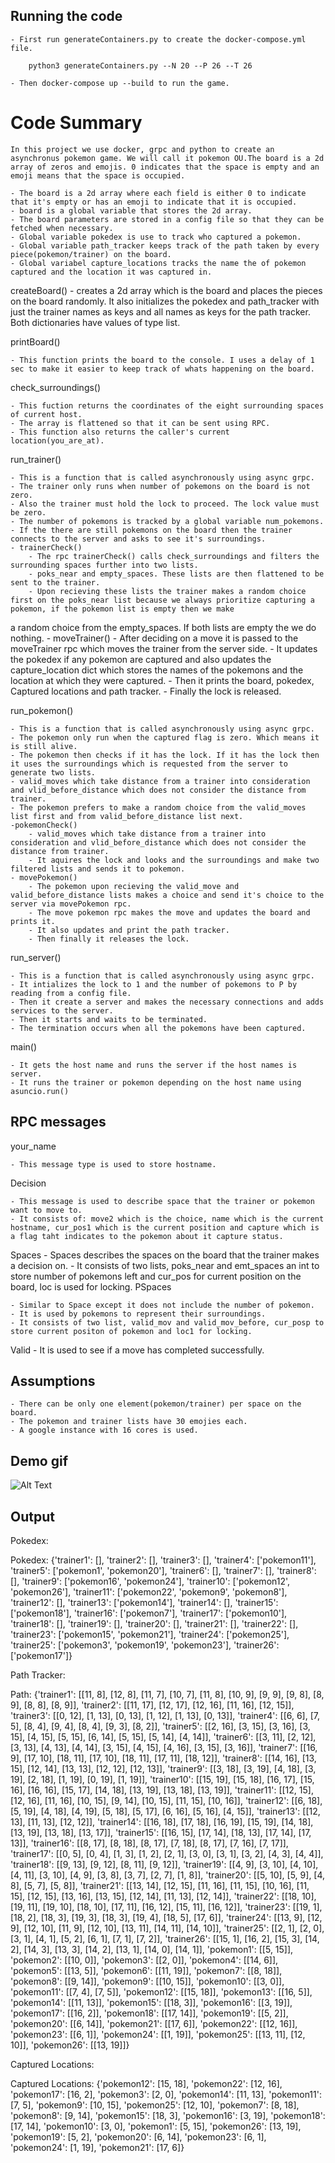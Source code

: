 

## Running the code

	- First run generateContainers.py to create the docker-compose.yml file.

		python3 generateContainers.py --N 20 --P 26 --T 26

	- Then docker-compose up --build to run the game.

# Code Summary

	In this project we use docker, grpc and python to create an asynchronus pokemon game. We will call it pokemon OU.The board is a 2d array of zeros and emojis. 0 indicates that the space is empty and an emoji means that the space is occupied. 

	- The board is a 2d array where each field is either 0 to indicate that it's empty or has an emoji to indicate that it is occupied.
	- board is a global variable that stores the 2d array.
	- The board parameters are stored in a config file so that they can be fetched when necessary.
	- Global variable pokedex is use to track who captured a pokemon.
	- Global variable path_tracker keeps track of the path taken by every piece(pokemon/trainer) on the board.
	- Global variabel capture_locations tracks the name the of pokemon captured and the location it was captured in.

createBoard() - creates a 2d array which is the board and places the pieces on the board randomly. It also initializes the pokedex and path_tracker with just the trainer names as keys and all names as keys for the path tracker. Both dictionaries have values of type list.

printBoard()

	- This function prints the board to the console. I uses a delay of 1 sec to make it easier to keep track of whats happening on the board.

check_surroundings()

	- This fuction returns the coordinates of the eight surrounding spaces of current host.
	- The array is flattened so that it can be sent using RPC.
	- This function also returns the caller's current location(you_are_at).

run_trainer()

	- This is a function that is called asynchronously using async grpc.
	- The trainer only runs when number of pokemons on the board is not zero.
	- Also the trainer must hold the lock to proceed. The lock value must be zero.
	- The number of pokemons is tracked by a global variable num_pokemons.
	- If the there are still pokemons on the board then the trainer connects to the server and asks to see it's surroundings.
	- trainerCheck()
		- The rpc trainerCheck() calls check_surroundings and filters the surrounding spaces further into two lists.
		- poks_near and empty_spaces. These lists are then flattened to be sent to the trainer.	
		- Upon recieving these lists the trainer makes a random choice first on the poks_near list because we always prioritize capturing a pokemon, if the pokemon list is empty then we make 
a random choice from the empty_spaces. If both lists are empty the we do nothing.
	- moveTrainer()
		- After deciding on a move it is passed to the moveTrainer rpc which moves the trainer from the server side.
		- It updates the pokedex if any pokemon are captured and also updates the capture_location dict which stores the names of the pokemons and the location at which they were captured.
		- Then it prints the board, pokedex, Captured locations and path tracker.
		- Finally the lock is released.


run_pokemon()
 
	- This is a function that is called asynchronously using async grpc.
	- The pokemon only run when the captured flag is zero. Which means it is still alive.
	- The pokemon then checks if it has the lock. If it has the lock then it uses the surroundings which is requested from the server to generate two lists.
	- valid_moves which take distance from a trainer into consideration and vlid_before_distance which does not consider the distance from trainer.
	- The pokemon prefers to make a random choice from the valid_moves list first and from valid_before_distance list next.
	-pokemonCheck() 
		- valid_moves which take distance from a trainer into consideration and vlid_before_distance which does not consider the distance from trainer.
	 	- It aquires the lock and looks and the surroundings and make two filtered lists and sends it to pokemon.
	- movePokemon()
		- The pokemon upon recieving the valid_move and valid_before_distance lists makes a choice and send it's choice to the server via movePokemon rpc.
		- The move pokemon rpc makes the move and updates the board and prints it.
		- It also updates and print the path tracker.
		- Then finally it releases the lock.
run_server()
 	
	- This is a function that is called asynchronously using async grpc.
	- It intializes the lock to 1 and the number of pokemons to P by reading from a config file.
	- Then it create a server and makes the necessary connections and adds services to the server.
	- Then it starts and waits to be terminated.
	- The termination occurs when all the pokemons have been captured.

main() 

	- It gets the host name and runs the server if the host names is server.
	- It runs the trainer or pokemon depending on the host name using asuncio.run() 


## RPC messages

your_name

	- This message type is used to store hostname.

Decision 

	- This message is used to describe space that the trainer or pokemon want to move to.
	- It consists of: move2 which is the choice, name which is the current hostname, cur_pos1 which is the current position and capture which is a flag taht indicates to the pokemon about it capture status.

Spaces
	- Spaces describes the spaces on the board that the trainer makes a decision on.
	- It consists of two lists, poks_near and emt_spaces an int to store number of pokemons left and cur_pos for current position on the board, loc is used for locking.
PSpaces

	- Similar to Space except it does not include the number of pokemon.
	- It is used by pokemons to represent their surroundings. 
	- It consists of two list, valid_mov and valid_mov_before, cur_posp to store current positon of pokemon and loc1 for locking.

Valid 
	- It is used to see if a move has completed successfully.

	 	 

## Assumptions

	- There can be only one element(pokemon/trainer) per space on the board.
	- The pokemon and trainer lists have 30 emojies each.
	- A google instance with 16 cores is used.


## Demo gif

![Alt Text](https://github.com/CurSpace/cs5113fa22-project/blob/main/media/demo.gif)

## Output

Pokedex: 

Pokedex: {'trainer1': [], 'trainer2': [], 'trainer3': [], 'trainer4': ['pokemon11'], 'trainer5': ['pokemon1', 'pokemon20'], 'trainer6': [], 'trainer7': [], 'trainer8': [], 'trainer9': ['pokemon16', 'pokemon24'], 'trainer10': ['pokemon12', 'pokemon26'], 'trainer11': ['pokemon22', 'pokemon9', 'pokemon8'], 'trainer12': [], 'trainer13': ['pokemon14'], 'trainer14': [], 'trainer15': ['pokemon18'], 'trainer16': ['pokemon7'], 'trainer17': ['pokemon10'], 'trainer18': [], 'trainer19': [], 'trainer20': [], 'trainer21': [], 'trainer22': [], 'trainer23': ['pokemon15', 'pokemon21'], 'trainer24': ['pokemon25'], 'trainer25': ['pokemon3', 'pokemon19', 'pokemon23'], 'trainer26': ['pokemon17']}

Path Tracker:

 Path: {'trainer1': [[11, 8], [12, 8], [11, 7], [10, 7], [11, 8], [10, 9], [9, 9], [9, 8], [8, 9], [8, 8], [8, 9]], 'trainer2': [[11, 17], [12, 17], [12, 16], [11, 16], [12, 15]], 'trainer3': [[0, 12], [1, 13], [0, 13], [1, 12], [1, 13], [0, 13]], 'trainer4': [[6, 6], [7, 5], [8, 4], [9, 4], [8, 4], [9, 3], [8, 2]], 'trainer5': [[2, 16], [3, 15], [3, 16], [3, 15], [4, 15], [5, 15], [6, 14], [5, 15], [5, 14], [4, 14]], 'trainer6': [[3, 11], [2, 12], [3, 13], [4, 13], [4, 14], [3, 15], [4, 15], [4, 16], [3, 15], [3, 16]], 'trainer7': [[16, 9], [17, 10], [18, 11], [17, 10], [18, 11], [17, 11], [18, 12]], 'trainer8': [[14, 16], [13, 15], [12, 14], [13, 13], [12, 12], [12, 13]], 'trainer9': [[3, 18], [3, 19], [4, 18], [3, 19], [2, 18], [1, 19], [0, 19], [1, 19]], 'trainer10': [[15, 19], [15, 18], [16, 17], [15, 16], [16, 16], [15, 17], [14, 18], [13, 19], [13, 18], [13, 19]], 'trainer11': [[12, 15], [12, 16], [11, 16], [10, 15], [9, 14], [10, 15], [11, 15], [10, 16]], 'trainer12': [[6, 18], [5, 19], [4, 18], [4, 19], [5, 18], [5, 17], [6, 16], [5, 16], [4, 15]], 'trainer13': [[12, 13], [11, 13], [12, 12]], 'trainer14': [[16, 18], [17, 18], [16, 19], [15, 19], [14, 18], [13, 19], [13, 18], [13, 17]], 'trainer15': [[16, 15], [17, 14], [18, 13], [17, 14], [17, 13]], 'trainer16': [[8, 17], [8, 18], [8, 17], [7, 18], [8, 17], [7, 16], [7, 17]], 'trainer17': [[0, 5], [0, 4], [1, 3], [1, 2], [2, 1], [3, 0], [3, 1], [3, 2], [4, 3], [4, 4]], 'trainer18': [[9, 13], [9, 12], [8, 11], [9, 12]], 'trainer19': [[4, 9], [3, 10], [4, 10], [4, 11], [3, 10], [4, 9], [3, 8], [3, 7], [2, 7], [1, 8]], 'trainer20': [[5, 10], [5, 9], [4, 8], [5, 7], [5, 8]], 'trainer21': [[13, 14], [12, 15], [11, 16], [11, 15], [10, 16], [11, 15], [12, 15], [13, 16], [13, 15], [12, 14], [11, 13], [12, 14]], 'trainer22': [[18, 10], [19, 11], [19, 10], [18, 10], [17, 11], [16, 12], [15, 11], [16, 12]], 'trainer23': [[19, 1], [18, 2], [18, 3], [19, 3], [18, 3], [19, 4], [18, 5], [17, 6]], 'trainer24': [[13, 9], [12, 9], [12, 10], [11, 9], [12, 10], [13, 11], [14, 11], [14, 10]], 'trainer25': [[2, 1], [2, 0], [3, 1], [4, 1], [5, 2], [6, 1], [7, 1], [7, 2]], 'trainer26': [[15, 1], [16, 2], [15, 3], [14, 2], [14, 3], [13, 3], [14, 2], [13, 1], [14, 0], [14, 1]], 'pokemon1': [[5, 15]], 'pokemon2': [[10, 0]], 'pokemon3': [[2, 0]], 'pokemon4': [[14, 6]], 'pokemon5': [[13, 5]], 'pokemon6': [[11, 19]], 'pokemon7': [[8, 18]], 'pokemon8': [[9, 14]], 'pokemon9': [[10, 15]], 'pokemon10': [[3, 0]], 'pokemon11': [[7, 4], [7, 5]], 'pokemon12': [[15, 18]], 'pokemon13': [[16, 5]], 'pokemon14': [[11, 13]], 'pokemon15': [[18, 3]], 'pokemon16': [[3, 19]], 'pokemon17': [[16, 2]], 'pokemon18': [[17, 14]], 'pokemon19': [[5, 2]], 'pokemon20': [[6, 14]], 'pokemon21': [[17, 6]], 'pokemon22': [[12, 16]], 'pokemon23': [[6, 1]], 'pokemon24': [[1, 19]], 'pokemon25': [[13, 11], [12, 10]], 'pokemon26': [[13, 19]]}

Captured Locations:

 Captured Locations: {'pokemon12': [15, 18], 'pokemon22': [12, 16], 'pokemon17': [16, 2], 'pokemon3': [2, 0], 'pokemon14': [11, 13], 'pokemon11': [7, 5], 'pokemon9': [10, 15], 'pokemon25': [12, 10], 'pokemon7': [8, 18], 'pokemon8': [9, 14], 'pokemon15': [18, 3], 'pokemon16': [3, 19], 'pokemon18': [17, 14], 'pokemon10': [3, 0], 'pokemon1': [5, 15], 'pokemon26': [13, 19], 'pokemon19': [5, 2], 'pokemon20': [6, 14], 'pokemon23': [6, 1], 'pokemon24': [1, 19], 'pokemon21': [17, 6]}






